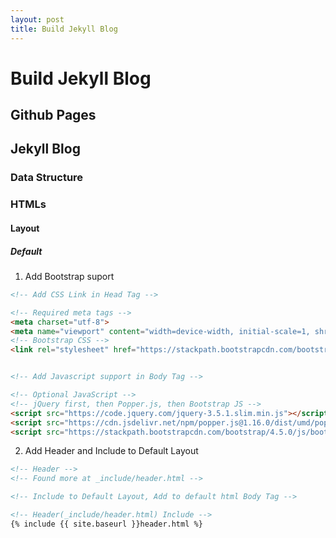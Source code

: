 ```yaml
---
layout: post
title: Build Jekyll Blog
---
```


# Build Jekyll Blog

## Github Pages

## Jekyll Blog

### Data Structure

### HTMLs

#### Layout

##### Default

1. Add Bootstrap suport

```HTML
<!-- Add CSS Link in Head Tag -->

<!-- Required meta tags -->
<meta charset="utf-8">
<meta name="viewport" content="width=device-width, initial-scale=1, shrink-to-fit=no">
<!-- Bootstrap CSS -->
<link rel="stylesheet" href="https://stackpath.bootstrapcdn.com/bootstrap/4.5.0/css/bootstrap.min.css">


<!-- Add Javascript support in Body Tag -->

<!-- Optional JavaScript -->
<!-- jQuery first, then Popper.js, then Bootstrap JS -->
<script src="https://code.jquery.com/jquery-3.5.1.slim.min.js"></script>
<script src="https://cdn.jsdelivr.net/npm/popper.js@1.16.0/dist/umd/popper.min.js"></script>
<script src="https://stackpath.bootstrapcdn.com/bootstrap/4.5.0/js/bootstrap.min.js"></script>
```

2. Add Header and Include to Default Layout

```HTML
<!-- Header -->
<!-- Found more at _include/header.html -->

<!-- Include to Default Layout, Add to default html Body Tag -->

<!-- Header(_include/header.html) Include -->
{% include {{ site.baseurl }}header.html %}
```